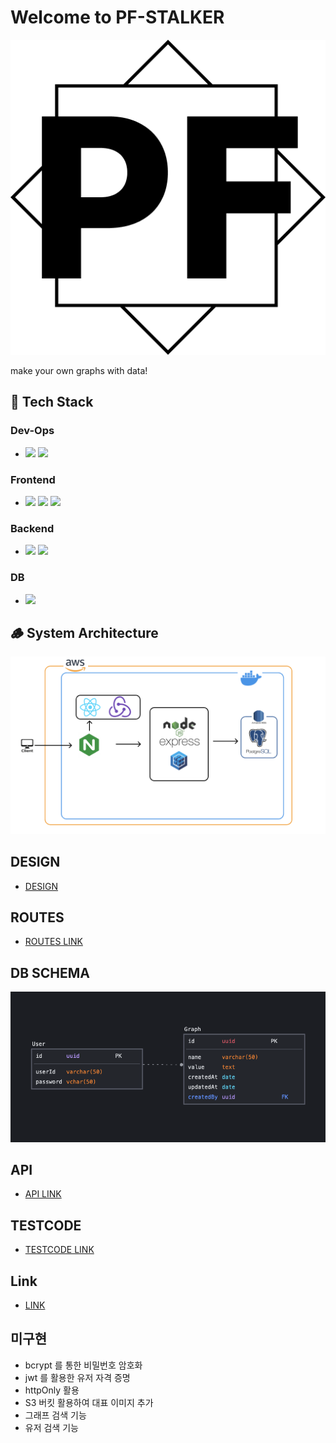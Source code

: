 # Welcome to PF-STALKER

![logo](./front/public/favicon.ico)

make your own graphs with data!

## 🌵 **Tech Stack**

### Dev-Ops

- <img src="https://img.shields.io/badge/Docker-2496ED?style=for-the-badge&logo=Docker&logoColor=black"> <img src="https://img.shields.io/badge/Amazon EC2-FF9900?style=for-the-badge&logo=Amazon%20EC2&logoColor=white">

### Frontend

- <img src="https://img.shields.io/badge/React-61DAFB?style=for-the-badge&logo=React&logoColor=black"> <img src="https://img.shields.io/badge/Redux-764ABC?style=for-the-badge&logo=Redux&logoColor=black"> <img src="https://img.shields.io/badge/styled%20components-DB7093?style=for-the-badge&logo=styled%20components&logoColor=black">

### Backend

- <img src="https://img.shields.io/badge/Express.js-404D59?style=for-the-badge"> <img src="https://img.shields.io/badge/NGINX-009639?style=for-the-badge&logo=NGINX&logoColor=black">

### DB

- <img src="https://img.shields.io/badge/PostgreSQL-316192?style=for-the-badge&logo=postgresql&logoColor=white">

## 🪵 System Architecture

![System Architecture](./img/architecture.png)

## DESIGN

- [DESIGN](https://www.figma.com/file/rz8iXZPTunBGKM3hSSqdWx/Untitled?type=design&node-id=0-1&t=Pr3wFruJ5oQsdgv0-0)

## ROUTES

- [ROUTES LINK](./front/README.md)

## DB SCHEMA

![DB SCHEMA](./img/schema.png)

## API

- [API LINK](./back/README.md)

## TESTCODE

- [TESTCODE LINK](./back/testcode/)

## Link

- [LINK](http://52.79.115.174)

## 미구현

- bcrypt 를 통한 비밀번호 암호화
- jwt 를 활용한 유저 자격 증명
- httpOnly 활용
- S3 버킷 활용하여 대표 이미지 추가
- 그래프 검색 기능
- 유저 검색 기능
